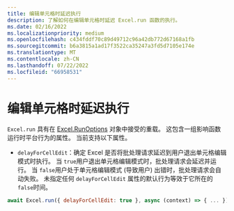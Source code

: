 ```yaml
---
title: 编辑单元格时延迟执行
description: 了解如何在编辑单元格时延迟 Excel.run 函数的执行。
ms.date: 02/16/2022
ms.localizationpriority: medium
ms.openlocfilehash: c434fddf70c89d49712c96a42db772d67168a1fb
ms.sourcegitcommit: b6a3815a1ad17f3522ca35247a3fd5d7105e174e
ms.translationtype: MT
ms.contentlocale: zh-CN
ms.lasthandoff: 07/22/2022
ms.locfileid: "66958531"
---
```

# <a name="delay-execution-while-cell-is-being-edited"></a>编辑单元格时延迟执行

`Excel.run` 具有在 [Excel.RunOptions](/javascript/api/excel/excel.runoptions) 对象中接受的重载。 这包含一组影响函数运行时平台行为的属性。 当前支持以下属性。

- `delayForCellEdit`：确定 Excel 是否将批处理请求延迟到用户退出单元格编辑模式时执行。 当 `true`用户退出单元格编辑模式时，批处理请求会延迟并运行。 当 `false`用户处于单元格编辑模式 (导致用户) 出错时，批处理请求会自动失败。 未指定任何 `delayForCellEdit` 属性的默认行为等效于它所在的 `false`时间。

```js
await Excel.run({ delayForCellEdit: true }, async (context) => { ... });
```
